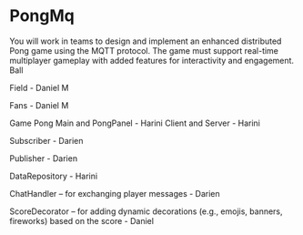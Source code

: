 # PongMq


You will work in teams to design and implement an enhanced distributed Pong game using the MQTT protocol. The game must support real-time multiplayer gameplay with added features for interactivity and engagement. Ball

Field - Daniel M

Fans - Daniel M

Game Pong Main and PongPanel - Harini
Client and Server - Harini 

Subscriber - Darien

Publisher - Darien

DataRepository - Harini

ChatHandler – for exchanging player messages - Darien

ScoreDecorator – for adding dynamic decorations (e.g., emojis, banners, fireworks) based on the score - Daniel